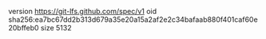 version https://git-lfs.github.com/spec/v1
oid sha256:ea7bc67dd2b313d679a35e20a15a2af2e2c34bafaab880f401caf60e20bffeb0
size 5132
